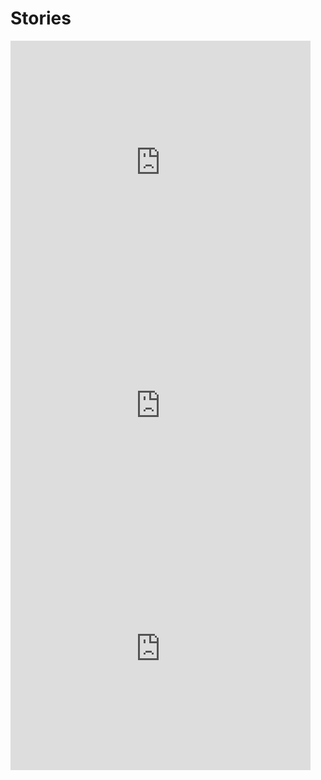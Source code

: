 # Stories

<div class="embed-responsive embed-responsive-4by3">
<iframe src="https://docs.google.com/presentation/d/1bpjA15DwDVSBFmYFHEXNXNUI6o1vVRJhoidydKrkUIc/embed?start=false&loop=false&delayms=3000" frameborder="0" width="480" height="389" allowfullscreen="true" mozallowfullscreen="true" webkitallowfullscreen="true"></iframe>
</div>

<div class="embed-responsive embed-responsive-4by3">
<iframe src="https://docs.google.com/presentation/d/1SHJxYP7B8G84Sl9NmkmXGy_eFQoYPUno7U81PI8Gk2c/embed?start=false&loop=false&delayms=3000" frameborder="0" width="480" height="389" allowfullscreen="true" mozallowfullscreen="true" webkitallowfullscreen="true"></iframe>
</div>

<div class="embed-responsive embed-responsive-4by3">
<iframe src="https://docs.google.com/presentation/d/1DVzDnWIVTRYTaXPVLtOx0muGIa32kn7qY9N7upIvy8s/embed?start=false&loop=false&delayms=3000" frameborder="0" width="480" height="389" allowfullscreen="true" mozallowfullscreen="true" webkitallowfullscreen="true"></iframe>
</div>
